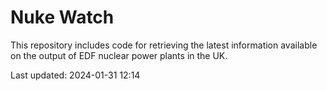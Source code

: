 # Nuke Watch

This repository includes code for retrieving the latest information available on the output of EDF nuclear power plants in the UK.

Last updated: 2024-01-31 12:14